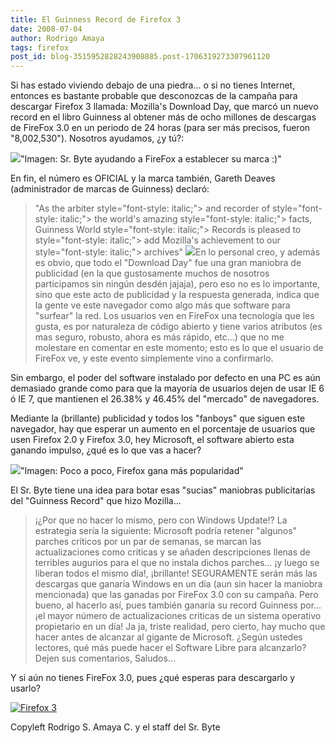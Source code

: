 ```yaml
---
title: El Guinness Record de Firefox 3
date: 2008-07-04
author: Rodrigo Amaya
tags: firefox
post_id: blog-3515952828243908885.post-1706319273307961120
---
```


Si has estado viviendo debajo de una piedra... o si no tienes Internet, entonces es bastante probable que desconozcas de la campaña para descargar Firefox 3 llamada: Mozilla's Download Day, que marcó un nuevo record en el libro Guinness al obtener más de ocho millones de descargas de FireFox 3.0 en un periodo de 24 horas (para ser más precisos, fueron "8,002,530"). Nosotros ayudamos, ¿y tú?:

[![](http://bp3.blogger.com/_ayvorITawE4/SG5Oo_OghsI/AAAAAAAAAzw/Mh8zvPKZhh4/s400/firefox-srbyte.jpg)](http://bp3.blogger.com/_ayvorITawE4/SG5Oo_OghsI/AAAAAAAAAzw/Mh8zvPKZhh4/s1600-h/firefox-srbyte.jpg)"Imagen: Sr. Byte ayudando a FireFox a establecer su marca :)"

En fin, el número es OFICIAL y la marca también, Gareth Deaves (administrador de marcas de Guinness) declaró:

> "As
> the arbiter style="font-style: italic;"> and
> recorder of style="font-style: italic;"> the
> world's amazing style="font-style: italic;"> facts,
> Guinness World style="font-style: italic;"> Records
> is pleased to style="font-style: italic;"> add
> Mozilla's achievement
> to our style="font-style: italic;"> archives"
[![](http://bp1.blogger.com/_ayvorITawE4/SG5WxfOghuI/AAAAAAAAA0A/Wtx74zExx58/s200/firefox3.jpg)](http://bp1.blogger.com/_ayvorITawE4/SG5WxfOghuI/AAAAAAAAA0A/Wtx74zExx58/s1600-h/firefox3.jpg)En lo personal creo, y además es obvio, que todo el "Download Day" fue una gran maniobra de publicidad (en la que gustosamente muchos de nosotros participamos sin ningún desdén jajaja), pero eso no es lo importante, sino que este acto de publicidad y la respuesta generada, indica que la gente ve este navegador como algo más que software para "surfear" la red. Los usuarios ven en FireFox una tecnología que les gusta, es por naturaleza de código abierto y tiene varios atributos (es mas seguro, robusto, ahora es más rápido, etc...) que no me molestare en comentar en este momento; esto es lo que el usuario de FireFox ve, y este evento simplemente vino a confirmarlo.

Sin embargo, el poder del software instalado por defecto en una PC es aún demasiado grande como para que la mayoría de usuarios dejen de usar IE 6 ó IE 7, que mantienen el 26.38% y 46.45% del "mercado" de navegadores.

Mediante la (brillante) publicidad y todos los "fanboys" que siguen este navegador, hay que esperar un aumento en el porcentaje de usuarios que usen Firefox 2.0 y Firefox 3.0, hey Microsoft, el software abierto esta ganando impulso, ¿qué es lo que vas a hacer?

[![](http://bp0.blogger.com/_ayvorITawE4/SG5WhPOghtI/AAAAAAAAAz4/zMGR0i-r1cc/s320/mozilla-vs-ie-thumb.jpg)](http://bp0.blogger.com/_ayvorITawE4/SG5WhPOghtI/AAAAAAAAAz4/zMGR0i-r1cc/s1600-h/mozilla-vs-ie-thumb.jpg)"Imagen: Poco a poco, Firefox gana más popularidad"

El Sr. Byte tiene una idea para botar esas "sucias" maniobras publicitarias del "Guinness Record" que hizo Mozilla...
> ¡¿Por que no hacer lo mismo, pero con Windows
> Update!?
La estrategia sería la siguiente: Microsoft podría retener "algunos" parches críticos por un par de semanas, se marcan las actualizaciones como criticas y se añaden descripciones llenas de terribles augurios para el que no instala dichos parches... ¡y luego se liberan todos el mismo día!, ¡brillante! SEGURAMENTE serán más las descargas que ganaría Windows en un día (aun sin hacer la maniobra mencionada) que las ganadas por FireFox 3.0 con su campaña. Pero bueno, al hacerlo así, pues también ganaría su record Guinness por...
> ¡el mayor número de actualizaciones
> criticas de un sistema operativo propietario en un día!
Ja ja, triste realidad, pero cierto, hay mucho que hacer antes de alcanzar al gigante de Microsoft. ¿Según ustedes lectores, qué más puede hacer el Software Libre para alcanzarlo? Dejen sus comentarios, Saludos...

Y si aún no tienes FireFox 3.0, pues ¿qué esperas para descargarlo y usarlo?

[![Firefox 3](http://sfx-images.mozilla.org/affiliates/Buttons/firefox3/468x60.png)](http://www.spreadfirefox.com/node&id=0&t=309)

Copyleft Rodrigo S. Amaya C. y el staff del Sr. Byte